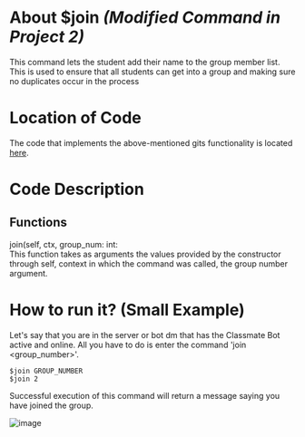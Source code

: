 # About $join _(Modified Command in Project 2)_
This command lets the student add their name to the group member list. This is used to ensure that all students can get into a group and making sure no duplicates occur in the process

# Location of Code
The code that implements the above-mentioned gits functionality is located [here](https://github.com/lyonva/ClassMateBot/blob/main/src/cogs/groups.py).

# Code Description
## Functions
join(self, ctx, group_num: int: <br>
This function takes as arguments the values provided by the constructor through self, context in which the command was called, the group number argument.

# How to run it? (Small Example)
Let's say that you are in the server or bot dm that has the Classmate Bot active and online. All you have to do is 
enter the command 'join <group_number>'.
```
$join GROUP_NUMBER
$join 2
```
Successful execution of this command will return a message saying you have joined the group.

![image](https://user-images.githubusercontent.com/32313919/140244316-7fac7ce4-32a7-444d-b8cf-b3b8b2d2dea1.png)